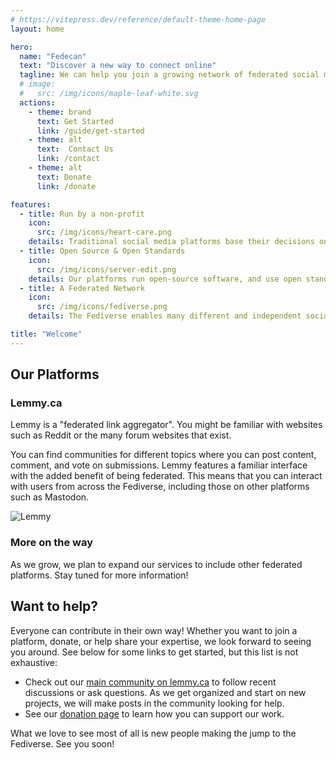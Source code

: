 ```yaml
---
# https://vitepress.dev/reference/default-theme-home-page
layout: home

hero:
  name: "Fedecan"
  text: "Discover a new way to connect online"
  tagline: We can help you join a growing network of federated social media that prioritizes community over profit
  # image:
  #   src: /img/icons/maple-leaf-white.svg
  actions:
    - theme: brand
      text: Get Started
      link: /guide/get-started
    - theme: alt
      text:  Contact Us
      link: /contact
    - theme: alt
      text: Donate
      link: /donate

features:
  - title: Run by a non-profit
    icon: 
      src: /img/icons/heart-care.png
    details: Traditional social media platforms base their decisions on maximizing profits. We registered as a non-profit to ensure that our decisions will always prioritize the best interests of our users.
  - title: Open Source & Open Standards
    icon: 
      src: /img/icons/server-edit.png
    details: Our platforms run open-source software, and use open standards like ActivityPub. Since anyone can inspect and contribute to the code, we can ensure that the platforms are secure, privacy respecting, and reliable.
  - title: A Federated Network
    icon: 
      src: /img/icons/fediverse.png
    details: The Fediverse enables many different and independent social media platforms to communicate with each other. By joining a Fediverse instance like ours, you can connect with users from thousands of other instances.

title: "Welcome"
---
```


## Our Platforms

<div class="cards-container">
  <div class="card">
    <h3 class="text-with-icon">
      <Icon icon="simple-icons:lemmy" width="1.2em" height="1.2em" />
      Lemmy.ca
    </h3>
    <div class="card-content">
      <div class="card-text">
        <p>Lemmy is a "federated link aggregator". You might be familiar with websites such as Reddit or the many forum websites that exist.</p>
        <p>You can find communities for different topics where you can post content, comment, and vote on submissions. Lemmy features a familiar interface with the added benefit of being federated. This means that you can interact with users from across the Fediverse, including those on other platforms such as Mastodon.</p>
      </div>
      <img src="/img/lemmy-screenshots.png" alt="Lemmy" class="card-image"/>
    </div>
  </div>
</div>

<h3 class="text-with-icon">More on the way</h3>
<p>As we grow, we plan to expand our services to include other federated platforms. Stay tuned for more information!</p>

## Want to help?

Everyone can contribute in their own way! Whether you want to join a platform, donate, or help share your expertise, we look forward to seeing you around. See below for some links to get started, but this list is not exhaustive:

- Check out our [main community on lemmy.ca](https://lemmy.ca/c/main) to follow recent discussions or ask questions. As we get organized and start on new projects, we will make posts in the community looking for help.
- See our [donation page](/donate) to learn how you can support our work.

What we love to see most of all is new people making the jump to the Fediverse. See you soon!